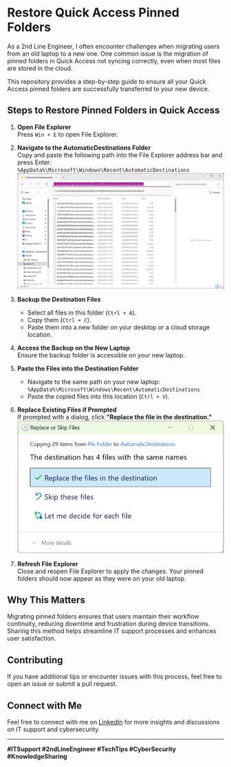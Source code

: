 # Restore Quick Access Pinned Folders

As a 2nd Line Engineer, I often encounter challenges when migrating users from an old laptop to a new one. One common issue is the migration of pinned folders in Quick Access not syncing correctly, even when most files are stored in the cloud.

This repository provides a step-by-step guide to ensure all your Quick Access pinned folders are successfully transferred to your new device.

## **Steps to Restore Pinned Folders in Quick Access**

1. **Open File Explorer**  
   Press `Win + E` to open File Explorer.

2. **Navigate to the AutomaticDestinations Folder**  
   Copy and paste the following path into the File Explorer address bar and press Enter:  
   `%AppData%\Microsoft\Windows\Recent\AutomaticDestinations`  
   ![Step 2](images/Folder_path.png)

3. **Backup the Destination Files**  
   - Select all files in this folder (`Ctrl + A`).
   - Copy them (`Ctrl + C`).
   - Paste them into a new folder on your desktop or a cloud storage location.

4. **Access the Backup on the New Laptop**  
   Ensure the backup folder is accessible on your new laptop.

5. **Paste the Files into the Destination Folder**  
   - Navigate to the same path on your new laptop:  
     `%AppData%\Microsoft\Windows\Recent\AutomaticDestinations`
   - Paste the copied files into this location (`Ctrl + V`).

6. **Replace Existing Files if Prompted**  
   If prompted with a dialog, click **"Replace the file in the destination."**  
   ![Step 6](images/Replace_the_file_in_the_destination.png)

7. **Refresh File Explorer**  
   Close and reopen File Explorer to apply the changes. Your pinned folders should now appear as they were on your old laptop.

## **Why This Matters**

Migrating pinned folders ensures that users maintain their workflow continuity, reducing downtime and frustration during device transitions. Sharing this method helps streamline IT support processes and enhances user satisfaction.

## **Contributing**

If you have additional tips or encounter issues with this process, feel free to open an issue or submit a pull request.

## **Connect with Me**

Feel free to connect with me on [LinkedIn](https://www.linkedin.com/in/keshonkarishan) for more insights and discussions on IT support and cybersecurity.

---

**#ITSupport #2ndLineEngineer #TechTips #CyberSecurity #KnowledgeSharing**
